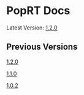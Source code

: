 # PopRT Docs

Latest Version: [1.2.0](https://graphcore.github.io/PopRT/1.2.0)

## Previous Versions

[1.2.0](https://graphcore.github.io/PopRT/1.2.0)

[1.1.0](https://graphcore.github.io/PopRT/1.1.0)

[1.0.2](https://graphcore.github.io/PopRT/1.0.2)

<!--
# generate index.html by:
pandoc -f markdown -t html -o index.html README.md
-->
